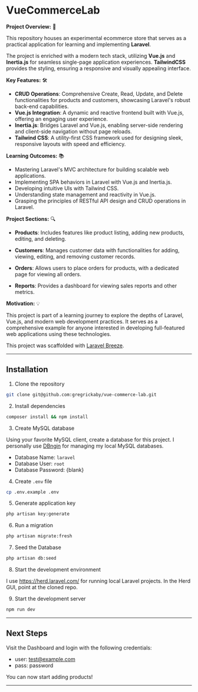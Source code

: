 # VueCommerceLab

**Project Overview:** 🚀

This repository houses an experimental ecommerce store that serves as a practical application for learning and implementing **Laravel**.

The project is enriched with a modern tech stack, utilizing **Vue.js** and **Inertia.js** for seamless single-page application experiences. **TailwindCSS** provides the styling, ensuring a responsive and visually appealing interface.

**Key Features:** 🛠

-   **CRUD Operations**: Comprehensive Create, Read, Update, and Delete functionalities for products and customers, showcasing Laravel's robust back-end capabilities.
-   **Vue.js Integration**: A dynamic and reactive frontend built with Vue.js, offering an engaging user experience.
-   **Inertia.js**: Bridges Laravel and Vue.js, enabling server-side rendering and client-side navigation without page reloads.
-   **Tailwind CSS**: A utility-first CSS framework used for designing sleek, responsive layouts with speed and efficiency.

**Learning Outcomes:** 📚

-   Mastering Laravel's MVC architecture for building scalable web applications.
-   Implementing SPA behaviors in Laravel with Vue.js and Inertia.js.
-   Developing intuitive UIs with Tailwind CSS.
-   Understanding state management and reactivity in Vue.js.
-   Grasping the principles of RESTful API design and CRUD operations in Laravel.

**Project Sections:** 🔍

-   **Products**: Includes features like product listing, adding new products, editing, and deleting.

-   **Customers**: Manages customer data with functionalities for adding, viewing, editing, and removing customer records.

-   **Orders**: Allows users to place orders for products, with a dedicated page for viewing all orders.

-   **Reports**: Provides a dashboard for viewing sales reports and other metrics.

**Motivation:** 💡

This project is part of a learning journey to explore the depths of Laravel, Vue.js, and modern web development practices. It serves as a comprehensive example for anyone interested in developing full-featured web applications using these technologies.

This project was scaffolded with [Laravel Breeze](https://laravel.com/docs/10.x/starter-kits#breeze-and-inertia).

---

## Installation

1. Clone the repository

```bash
git clone git@github.com:gregrickaby/vue-commerce-lab.git
```

2. Install dependencies

```bash
composer install && npm install
```

3. Create MySQL database

Using your favorite MySQL client, create a database for this project. I personally use [DBngin](https://github.com/TablePlus/DBngin) for managing my local MySQL databases.

-   Database Name: `laravel`
-   Database User: `root`
-   Database Password: {blank}

4. Create `.env` file

```bash
cp .env.example .env
```

5. Generate application key

```bash
php artisan key:generate
```

6. Run a migration

```bash
php artisan migrate:fresh
```

7. Seed the Database

```bash
php artisan db:seed
```

8. Start the development environment

I use <https://herd.laravel.com/> for running local Laravel projects. In the Herd GUI, point at the cloned repo.

9. Start the development server

```bash
npm run dev
```

---

## Next Steps

Visit the Dashboard and login with the following credentials:

-   user: <test@example.com>
-   pass: password

You can now start adding products!

---
